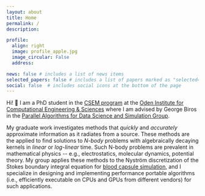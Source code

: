 ```yaml
---
layout: about
title: Home
permalink: /
description:

profile:
  align: right
  image: profile_apple.jpg
  image_circular: False
  address:

news: false # includes a list of news items
selected_papers: false # includes a list of papers marked as "selected={true}"
social: false  # includes social icons at the bottom of the page
---
```

<!-- Google tag (gtag.js) -->

<script async src="https://www.googletagmanager.com/gtag/js?id=G-LQHVMSJM7W"></script>

<script>
  window.dataLayer = window.dataLayer || [];
  function gtag(){dataLayer.push(arguments);}
  gtag('js', new Date());

  gtag('config', 'G-LQHVMSJM7W');
</script>

Hi! 👋 
I am a PhD student in the [CSEM program](https://oden.utexas.edu/academics/phd-program/) at the [Oden Institute for Computational Engineering &amp; Sciences](https://oden.utexas.edu/) where I am advised by George Biros in the [Parallel Algorithms for Data Science and Simulation Group](https://oden.utexas.edu/research/centers-and-groups/parallel-algorithms-for-data-analysis-and-simulation-group/). 

My graduate work investigates methods that *quickly* and *accurately* approximate information as it radiates from a source. 
These methods are the applied to find solutions to *N-body* problems with algebraically decaying kernels in *linear* or *log-linear* time. 
Such N-body problems are prevalent in mathematical physics -- e.g., electrostatics, molecular dynamics, potential theory.
My group applies these methods to the Nyström discretization of the Stokes boundary integral equation for [blood capsule simulation](https://arxiv.org/abs/2310.13908), 
and I specialize in designing and implementing performance portable algorithms (i.e., efficiently executable on CPUs and GPUs from different vendors) for such applications.
